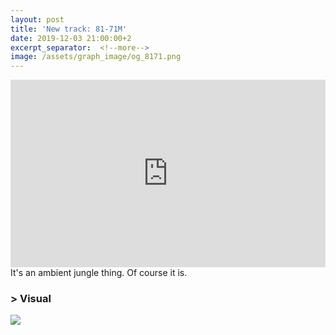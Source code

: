 ```yaml
---
layout: post
title: 'New track: 81-71M'
date: 2019-12-03 21:00:00+2
excerpt_separator:  <!--more-->
image: /assets/graph_image/og_8171.png
---
```


<div class="dashed-border">
<iframe width="100%" height="300" scrolling="no" frameborder="no" allow="autoplay" src="https://w.soundcloud.com/player/?url=https%3A//api.soundcloud.com/tracks/721796764&color=%23ff5500&auto_play=false&hide_related=false&show_comments=true&show_user=true&show_reposts=false&show_teaser=true&visual=true"></iframe></div>
<!--more-->
It's an ambient jungle thing. Of course it is.

<div class="subsection">
<h3 class="visual-title">&gt; Visual</h3>
<a href="/assets/img/8171_full.png" title="Mind the gap."><img src="/assets/img/8171.gif" class="center-image"></a>
</div>